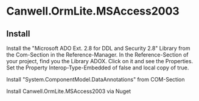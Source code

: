 # Canwell.OrmLite.MSAccess2003

## Install

Install the "Microsoft ADO Ext. 2.8 for DDL and Security 2.8" Library 
from the Com-Section in the Reference-Manager. In the Reference-Section of 
your project, find you the Library ADOX. Click on it and see the Properties. 
Set the Property Interop-Type-Embedded of false and local copy of true.

Install "System.ComponentModel.DataAnnotations" from COM-Section

Install Canwell.OrmLite.MSAccess2003 via Nuget

##


